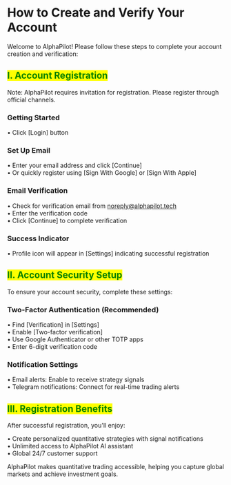 # How to Create and Verify Your Account

Welcome to AlphaPilot! Please follow these steps to complete your account creation and verification:



## <mark style="color:green;">I. Account Registration</mark>

Note: AlphaPilot requires invitation for registration. Please register through official channels.

### Getting Started

• Click \[Login] button

### Set Up Email

• Enter your email address and click \[Continue]\
• Or quickly register using \[Sign With Google] or \[Sign With Apple]

### Email Verification

• Check for verification email from [noreply@alphapilot.tech](mailto:noreply@alphapilot.tech)\
• Enter the verification code\
• Click \[Continue] to complete verification

### Success Indicator

• Profile icon will appear in \[Settings] indicating successful registration



## <mark style="color:green;">II. Account Security Setup</mark>

To ensure your account security, complete these settings:

### Two-Factor Authentication (Recommended)

• Find \[Verification] in \[Settings]\
• Enable \[Two-factor verification]\
• Use Google Authenticator or other TOTP apps\
• Enter 6-digit verification code

### Notification Settings

• Email alerts: Enable to receive strategy signals\
• Telegram notifications: Connect for real-time trading alerts



## <mark style="color:green;">III. Registration Benefits</mark>

After successful registration, you'll enjoy:

• Create personalized quantitative strategies with signal notifications\
• Unlimited access to AlphaPilot AI assistant\
• Global 24/7 customer support

AlphaPilot makes quantitative trading accessible, helping you capture global markets and achieve investment goals.
